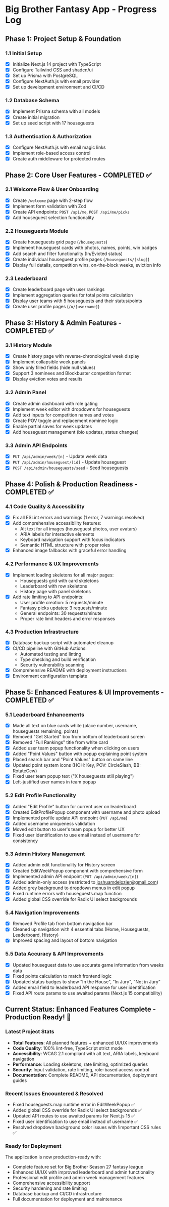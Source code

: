 # Big Brother Fantasy App - Progress Log

## Phase 1: Project Setup & Foundation

### 1.1 Initial Setup
- [x] Initialize Next.js 14 project with TypeScript
- [x] Configure Tailwind CSS and shadcn/ui
- [x] Set up Prisma with PostgreSQL
- [x] Configure NextAuth.js with email provider
- [x] Set up development environment and CI/CD

### 1.2 Database Schema
- [x] Implement Prisma schema with all models
- [x] Create initial migration
- [x] Set up seed script with 17 houseguests

### 1.3 Authentication & Authorization
- [x] Configure NextAuth.js with email magic links
- [x] Implement role-based access control
- [x] Create auth middleware for protected routes

## Phase 2: Core User Features - COMPLETED ✅

### 2.1 Welcome Flow & User Onboarding
- [x] Create `/welcome` page with 2-step flow
- [x] Implement form validation with Zod
- [x] Create API endpoints: `POST /api/me`, `POST /api/me/picks`
- [x] Add houseguest selection functionality

### 2.2 Houseguests Module
- [x] Create houseguests grid page (`/houseguests`)
- [x] Implement houseguest cards with photos, names, points, win badges
- [x] Add search and filter functionality (In/Evicted status)
- [x] Create individual houseguest profile pages (`/houseguests/[slug]`)
- [x] Display full details, competition wins, on-the-block weeks, eviction info

### 2.3 Leaderboard
- [x] Create leaderboard page with user rankings
- [x] Implement aggregation queries for total points calculation
- [x] Display user teams with 5 houseguests and their status/points
- [x] Create user profile pages (`/u/[username]`)

## Phase 3: History & Admin Features - COMPLETED ✅

### 3.1 History Module
- [x] Create history page with reverse-chronological week display
- [x] Implement collapsible week panels
- [x] Show only filled fields (hide null values)
- [x] Support 3 nominees and Blockbuster competition format
- [x] Display eviction votes and results

### 3.2 Admin Panel
- [x] Create admin dashboard with role gating
- [x] Implement week editor with dropdowns for houseguests
- [x] Add text inputs for competition names and votes
- [x] Create POV toggle and replacement nominee logic
- [x] Enable partial saves for week updates
- [x] Add houseguest management (bio updates, status changes)

### 3.3 Admin API Endpoints
- [x] `PUT /api/admin/week/[n]` - Update week data
- [x] `PUT /api/admin/houseguest/[id]` - Update houseguest
- [x] `POST /api/admin/houseguests/seed` - Seed houseguests

## Phase 4: Polish & Production Readiness - COMPLETED ✅

### 4.1 Code Quality & Accessibility
- [x] Fix all ESLint errors and warnings (1 error, 7 warnings resolved)
- [x] Add comprehensive accessibility features:
  - Alt text for all images (houseguest photos, user avatars)
  - ARIA labels for interactive elements
  - Keyboard navigation support with focus indicators
  - Semantic HTML structure with proper roles
- [x] Enhanced image fallbacks with graceful error handling

### 4.2 Performance & UX Improvements
- [x] Implement loading skeletons for all major pages:
  - Houseguests grid with card skeletons
  - Leaderboard with row skeletons
  - History page with panel skeletons
- [x] Add rate limiting to API endpoints:
  - User profile creation: 5 requests/minute
  - Fantasy picks updates: 3 requests/minute
  - General endpoints: 30 requests/minute
  - Proper rate limit headers and error responses

### 4.3 Production Infrastructure
- [x] Database backup script with automated cleanup
- [x] CI/CD pipeline with GitHub Actions:
  - Automated testing and linting
  - Type checking and build verification
  - Security vulnerability scanning
- [x] Comprehensive README with deployment instructions
- [x] Environment configuration template

## Phase 5: Enhanced Features & UI Improvements - COMPLETED ✅

### 5.1 Leaderboard Enhancements
- [x] Made all text on blue cards white (place number, username, houseguests remaining, points)
- [x] Removed "Get Started" box from bottom of leaderboard screen
- [x] Removed "Full Rankings" title from white card
- [x] Added user team popup functionality when clicking on users
- [x] Added "Point Values" button with popup explaining point system
- [x] Placed search bar and "Point Values" button on same line
- [x] Updated point system icons (HOH: Key, POV: CircleSlash, BB: RotateCcw)
- [x] Fixed user team popup text ("X houseguests still playing")
- [x] Left-justified user names in team popup

### 5.2 Edit Profile Functionality
- [x] Added "Edit Profile" button for current user on leaderboard
- [x] Created EditProfilePopup component with username and photo upload
- [x] Implemented profile update API endpoint (`PUT /api/me`)
- [x] Added username uniqueness validation
- [x] Moved edit button to user's team popup for better UX
- [x] Fixed user identification to use email instead of username for consistency

### 5.3 Admin History Management
- [x] Added admin edit functionality for History screen
- [x] Created EditWeekPopup component with comprehensive form
- [x] Implemented admin API endpoint (`PUT /api/admin/week/[n]`)
- [x] Added admin-only access (restricted to joshuamdelozier@gmail.com)
- [x] Added grey background to dropdown menus in edit popup
- [x] Fixed runtime errors with houseguests.map function
- [x] Added global CSS override for Radix UI select backgrounds

### 5.4 Navigation Improvements
- [x] Removed Profile tab from bottom navigation bar
- [x] Cleaned up navigation with 4 essential tabs (Home, Houseguests, Leaderboard, History)
- [x] Improved spacing and layout of bottom navigation

### 5.5 Data Accuracy & API Improvements
- [x] Updated houseguest data to use accurate game information from weeks data
- [x] Fixed points calculation to match frontend logic
- [x] Updated status badges to show "In the House", "In Jury", "Not in Jury"
- [x] Added email field to leaderboard API response for user identification
- [x] Fixed API route params to use awaited params (Next.js 15 compatibility)

## Current Status: Enhanced Features Complete - Production Ready! 🎉

### Latest Project Stats
- **Total Features**: All planned features + enhanced UI/UX improvements
- **Code Quality**: 100% lint-free, TypeScript strict mode
- **Accessibility**: WCAG 2.1 compliant with alt text, ARIA labels, keyboard navigation
- **Performance**: Loading skeletons, rate limiting, optimized queries
- **Security**: Input validation, rate limiting, role-based access control
- **Documentation**: Complete README, API documentation, deployment guides

### Recent Issues Encountered & Resolved
- Fixed houseguests.map runtime error in EditWeekPopup ✅
- Added global CSS override for Radix UI select backgrounds ✅
- Updated API routes to use awaited params for Next.js 15 ✅
- Fixed user identification to use email instead of username ✅
- Resolved dropdown background color issues with !important CSS rules ✅

### Ready for Deployment
The application is now production-ready with:
- Complete feature set for Big Brother Season 27 fantasy league
- Enhanced UI/UX with improved leaderboard and admin functionality
- Professional edit profile and admin week management features
- Comprehensive accessibility support
- Security hardening and rate limiting
- Database backup and CI/CD infrastructure
- Full documentation for deployment and maintenance
